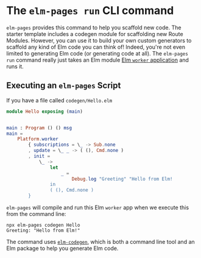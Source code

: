 # The `elm-pages run` CLI command

`elm-pages` provides this command to help you scaffold new code. The starter template includes a codegen module for scaffolding new Route Modules. However, you can use it to build your own custom generators to scaffold any kind of Elm code you can think of! Indeed, you're not even limited to generating Elm code (or generating code at all). The `elm-pages run` command really just takes an Elm module [Elm `worker` application](https://package.elm-lang.org/packages/elm/core/latest/Platform#worker) and runs it.

## Executing an `elm-pages` Script

If you have a file called `codegen/Hello.elm`

```elm
module Hello exposing (main)


main : Program () () msg
main =
    Platform.worker
        { subscriptions = \_ -> Sub.none
        , update = \_ _ -> ( (), Cmd.none )
        , init =
            \_ ->
                let
                    _ =
                        Debug.log "Greeting" "Hello from Elm!
                in
                ( (), Cmd.none )
        }
```

`elm-pages` will compile and run this Elm `worker` app when we execute this from the command line:

```
npx elm-pages codegen Hello
Greeting: "Hello from Elm!"
```

The command uses [`elm-codegen`](https://github.com/mdgriffith/elm-codegen), which is both a command line tool and an Elm package to help you generate Elm code.

##
